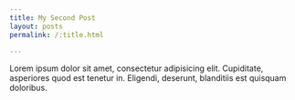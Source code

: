 ```yaml
---
title: My Second Post
layout: posts
permalink: /:title.html

---
```


<p><p>Lorem ipsum dolor sit amet, consectetur adipisicing elit. Cupiditate, asperiores quod est tenetur in. Eligendi, deserunt, blanditiis est quisquam doloribus.<!--more--></p>